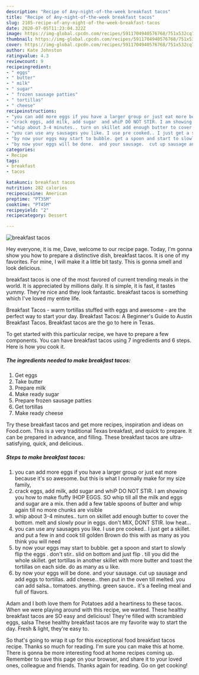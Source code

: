 ```yaml
---
description: "Recipe of Any-night-of-the-week breakfast tacos"
title: "Recipe of Any-night-of-the-week breakfast tacos"
slug: 2105-recipe-of-any-night-of-the-week-breakfast-tacos
date: 2020-07-05T11:23:04.322Z
image: https://img-global.cpcdn.com/recipes/5911704940576768/751x532cq70/breakfast-tacos-recipe-main-photo.jpg
thumbnail: https://img-global.cpcdn.com/recipes/5911704940576768/751x532cq70/breakfast-tacos-recipe-main-photo.jpg
cover: https://img-global.cpcdn.com/recipes/5911704940576768/751x532cq70/breakfast-tacos-recipe-main-photo.jpg
author: Kate Johnston
ratingvalue: 4.3
reviewcount: 9
recipeingredient:
- " eggs"
- " butter"
- " milk"
- " sugar"
- " frozen sausage patties"
- " tortillas"
- " cheese"
recipeinstructions:
- "you can add more eggs if you have a larger group or just eat more because it&#39;s so awesome. but this is what I normally make for my size family,"
- "crack eggs, add milk, add sugar  and whiP DO NOT STIR. I am showing you how to make fluffy IHOP EGGS.  SO whip till all the milk and eggs and sugar are a mix. then add a few table spoons of butter and whip again till no more chunks are visible"
- "whip about 3-4 minutes.. turn on skillet add enough butter to cover the bottom.  melt and slowly pour in eggs. don&#39;t MIX, DONT STIR. low heat..."
- "you can use any sausages you like. I use pre cooked.. I just get a skillet. and put a few in and cook till golden Brown do this with as many as you think you will need"
- "by now your eggs may start to bubble. get a spoon and start to slowly flip the eggs . don&#39;t stir.. slid on bottom and just flip . till you did the whole skillet.  get tortillas in another skillet with more butter and toast the tortillas on each side. do as many as u like."
- "by now your eggs will be done.  and your sausage.  cut up sausage and add eggs to tortillas.  add cheese.. then put in the oven till melted.  you can add salsa.. tomatoes.  anything. green sauce.. it&#39;s a feeling meal and full of flavors."
categories:
- Recipe
tags:
- breakfast
- tacos

katakunci: breakfast tacos 
nutrition: 282 calories
recipecuisine: American
preptime: "PT35M"
cooktime: "PT45M"
recipeyield: "2"
recipecategory: Dessert

---
```



![breakfast tacos](https://img-global.cpcdn.com/recipes/5911704940576768/751x532cq70/breakfast-tacos-recipe-main-photo.jpg)

Hey everyone, it is me, Dave, welcome to our recipe page. Today, I'm gonna show you how to prepare a distinctive dish, breakfast tacos. It is one of my favorites. For mine, I will make it a little bit tasty. This is gonna smell and look delicious.

breakfast tacos is one of the most favored of current trending meals in the world. It is appreciated by millions daily. It is simple, it is fast, it tastes yummy. They're nice and they look fantastic. breakfast tacos is something which I've loved my entire life.

Breakfast Tacos - warm tortillas stuffed with eggs and awesome - are the perfect way to start your day. Breakfast Tacos: A Beginner&#39;s Guide to Austin Breakfast Tacos. Breakfast tacos are the go to here in Texas.


To get started with this particular recipe, we have to prepare a few components. You can have breakfast tacos using 7 ingredients and 6 steps. Here is how you cook it.

<!--inarticleads1-->

##### The ingredients needed to make breakfast tacos:

1. Get  eggs
1. Take  butter
1. Prepare  milk
1. Make ready  sugar
1. Prepare  frozen sausage patties
1. Get  tortillas
1. Make ready  cheese


Try these breakfast tacos and get more recipes, inspiration and ideas on Food.com. This is a very traditional Texas breakfast, and quick to prepare. It can be prepared in advance, and filling. These breakfast tacos are ultra-satisfying, quick, and delicious. 

<!--inarticleads2-->

##### Steps to make breakfast tacos:

1. you can add more eggs if you have a larger group or just eat more because it&#39;s so awesome. but this is what I normally make for my size family,
1. crack eggs, add milk, add sugar  and whiP DO NOT STIR. I am showing you how to make fluffy IHOP EGGS.  SO whip till all the milk and eggs and sugar are a mix. then add a few table spoons of butter and whip again till no more chunks are visible
1. whip about 3-4 minutes.. turn on skillet add enough butter to cover the bottom.  melt and slowly pour in eggs. don&#39;t MIX, DONT STIR. low heat...
1. you can use any sausages you like. I use pre cooked.. I just get a skillet. and put a few in and cook till golden Brown do this with as many as you think you will need
1. by now your eggs may start to bubble. get a spoon and start to slowly flip the eggs . don&#39;t stir.. slid on bottom and just flip . till you did the whole skillet.  get tortillas in another skillet with more butter and toast the tortillas on each side. do as many as u like.
1. by now your eggs will be done.  and your sausage.  cut up sausage and add eggs to tortillas.  add cheese.. then put in the oven till melted.  you can add salsa.. tomatoes.  anything. green sauce.. it&#39;s a feeling meal and full of flavors.


Adam and I both love them for Potatoes add a heartiness to these tacos. When we were playing around with this recipe, we wanted. These healthy breakfast tacos are SO easy and delicious! They&#39;re filled with scrambled eggs, salsa These healthy breakfast tacos are my favorite way to start the day. Fresh &amp; light, they&#39;re easy to. 

So that's going to wrap it up for this exceptional food breakfast tacos recipe. Thanks so much for reading. I'm sure you can make this at home. There is gonna be more interesting food at home recipes coming up. Remember to save this page on your browser, and share it to your loved ones, colleague and friends. Thanks again for reading. Go on get cooking!
